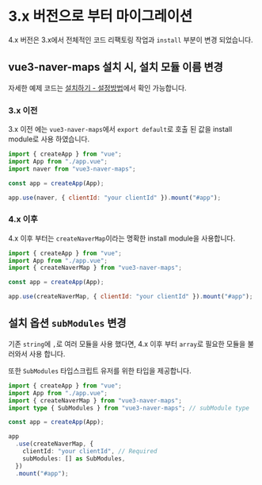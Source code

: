 # 3.x 버전으로 부터 마이그레이션

4.x 버전은 3.x에서 전체적인 코드 리팩토링 작업과 `install` 부분이 변경 되었습니다.

## vue3-naver-maps 설치 시, 설치 모듈 이름 변경

자세한 예제 코드는 [설치하기 - 설정방법](../start/install.md)에서 확인 가능합니다.

### 3.x 이전

3.x 이전 에는 `vue3-naver-maps`에서 `export default`로 호출 된 값을 install module로 사용 하였습니다.

```javascript
import { createApp } from "vue";
import App from "./app.vue";
import naver from "vue3-naver-maps";

const app = createApp(App);

app.use(naver, { clientId: "your clientId" }).mount("#app");
```

### 4.x 이후

4.x 이후 부터는 `createNaverMap`이라는 명확한 install module을 사용합니다.

```javascript
import { createApp } from "vue";
import App from "./app.vue";
import { createNaverMap } from "vue3-naver-maps";

const app = createApp(App);

app.use(createNaverMap, { clientId: "your clientId" }).mount("#app");
```

## 설치 옵션 `subModules` 변경

기존 `string`에 `,`로 여러 모듈을 사용 했다면, 4.x 이후 부터 `array`로 필요한 모듈을 불러와서 사용 합니다.

또한 `SubModules` 타입스크립트 유저를 위한 타입을 제공합니다.

```typescript
import { createApp } from "vue";
import App from "./app.vue";
import { createNaverMap } from "vue3-naver-maps";
import type { SubModules } from "vue3-naver-maps"; // subModule type

const app = createApp(App);

app
  .use(createNaverMap, {
    clientId: "your clientId", // Required
    subModules: [] as SubModules,
  })
  .mount("#app");
```
